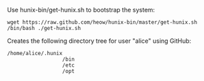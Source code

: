 
Use hunix-bin/get-hunix.sh to bootstrap the system:

    wget https://raw.github.com/heow/hunix-bin/master/get-hunix.sh
    /bin/bash ./get-hunix.sh

Creates the following directory tree for user "alice" using GitHub:

    /home/alice/.hunix
                      /bin
                      /etc
                      /opt


